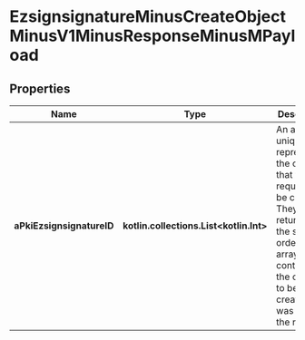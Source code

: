 
# EzsignsignatureMinusCreateObjectMinusV1MinusResponseMinusMPayload

## Properties
Name | Type | Description | Notes
------------ | ------------- | ------------- | -------------
**aPkiEzsignsignatureID** | **kotlin.collections.List&lt;kotlin.Int&gt;** | An array of unique IDs representing the object that were requested to be created.  They are returned in the same order as the array containing the objects to be created that was sent in the request. | 




